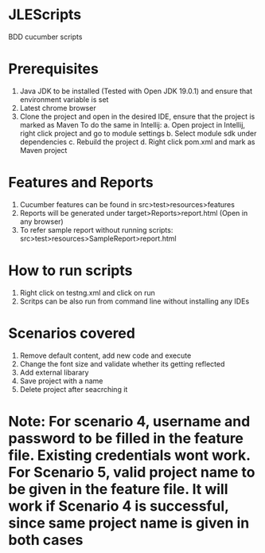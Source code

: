 # JLEScripts
BDD cucumber scripts

# Prerequisites
1. Java JDK to be installed (Tested with Open JDK 19.0.1) and ensure that environment variable is set
2. Latest chrome browser
3. Clone the project and open in the desired IDE, ensure that the project is marked as Maven
    To do the same in Intellij:
     a. Open project in Intellij, right click project and go to module settings
     b. Select module sdk under dependencies
     c. Rebuild the project
     d. Right click pom.xml and mark as Maven project

# Features and Reports
1. Cucumber features can be found in src>test>resources>features
2. Reports will be generated under target>Reports>report.html (Open in any browser)
3. To refer sample report without running scripts: src>test>resources>SampleReport>report.html

# How to run scripts
1. Right click on testng.xml and click on run
2. Scritps can be also run from command line without installing any IDEs

# Scenarios covered
1. Remove default content, add new code and execute 
2. Change the font size and validate whether its getting reflected
3. Add external libarary
4. Save project with a name 
5. Delete project after seacrching it

# Note: For scenario 4, username and password to be filled in the feature file. Existing credentials wont work. For Scenario 5, valid project name to be given in the feature file. It will work if Scenario 4 is successful, since same project name is given in both cases

